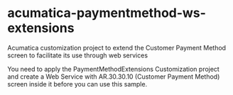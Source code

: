 # acumatica-paymentmethod-ws-extensions
Acumatica customization project to extend the Customer Payment Method screen to facilitate its use through web services

You need to apply the PaymentMethodExtensions Customization project and create a Web Service with AR.30.30.10 (Customer Payment Method) screen inside it before you can use this sample.
